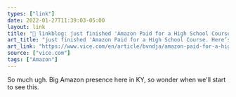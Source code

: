 ```yaml
---
types: ["link"]
date: 2022-01-27T11:39:03-05:00
layout: link
title: "🔗 linkblog: just finished 'Amazon Paid for a High School Course. Here’s What They Teach.'"
art_title: "just finished 'Amazon Paid for a High School Course. Here’s What They Teach."
art_link: "https://www.vice.com/en/article/bvndja/amazon-paid-for-a-high-school-course-heres-what-they-teach"
source: ["vice.com"]
tags: ["Amazon"]
---
```

So much ugh. Big Amazon presence here in KY, so wonder when we'll start to see this.
